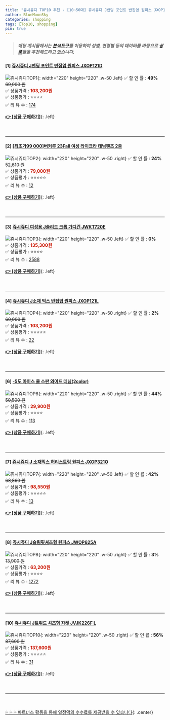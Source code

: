 ```yaml
---
title: "쥬시쥬디 TOP10 추천 - [10~50대] 쥬시쥬디 J밴딩 포인트 반집업 원피스 JXOP121D"
author: BlueMoonSky
categories: shopping
tags: [Top10, shopping]
pin: true
---
```


> ##### 해당 게시물에서는 [**분석도구**](https://itemscout.io/)를 이용하여 **성별**, **연령별** 등의 데이터를 바탕으로 [**상품**](https://link.coupang.com/a/baae76)들을 추천해드리고 있습니다.

#### [1] [쥬시쥬디 J밴딩 포인트 반집업 원피스 JXOP121D](https://link.coupang.com/re/AFFSDP?lptag=AF5964186&subid=bluemoonsky6999&pageKey=7140829487&traceid=V0-153&itemId=17927633360&vendorItemId=85089991028)
![쥬시쥬디TOP1](https://thumbnail10.coupangcdn.com/thumbnails/remote/230x230ex/image/rs_quotation_api/rjoaage2/3dfda466689640afbd0fd2dc4c1aa822.jpg){: width="220" height="220" .w-50 .left}
✅ 할 인 률 : **49%** ~~<del class="base-price"> 69,000  </del>원~~<br>
✅ 상품가격 : <span style="color:#cb1400"> **103,200원** </span><br>
✅ 상품평가 : ⭐⭐⭐⭐<br>
✅ 리 뷰 수 : [174](https://link.coupang.com/re/AFFSDP?lptag=AF5964186&subid=bluemoonsky6999&pageKey=7140829487&traceid=V0-153&itemId=17927633360&vendorItemId=85089991028)<br>
<br>
[**👉  [상품 구매하기]**](https://link.coupang.com/re/AFFSDP?lptag=AF5964186&subid=bluemoonsky6999&pageKey=7140829487&traceid=V0-153&itemId=17927633360&vendorItemId=85089991028){: .left}
<br>
<br>
<br>

***

#### [2] [[최초가99 000]버커루 23Fall 여성 라이크라 데님팬츠 2종](https://link.coupang.com/re/AFFSDP?lptag=AF5964186&subid=bluemoonsky6999&pageKey=7540590336&traceid=V0-153&itemId=19822015996&vendorItemId=86923949403)
![쥬시쥬디TOP2](https://thumbnail9.coupangcdn.com/thumbnails/remote/230x230ex/image/vendor_inventory/e6b8/e4caa527cf56264b7c6bae47acc725d10207fdbeb94c389a1d070eddf86e.jpg){: width="220" height="220" .w-50 .right}
✅ 할 인 률 : **24%** ~~<del class="base-price"> 52,610  </del>원~~<br>
✅ 상품가격 : <span style="color:#cb1400"> **79,000원** </span><br>
✅ 상품평가 : ⭐⭐⭐⭐⭐<br>
✅ 리 뷰 수 : [12](https://link.coupang.com/re/AFFSDP?lptag=AF5964186&subid=bluemoonsky6999&pageKey=7540590336&traceid=V0-153&itemId=19822015996&vendorItemId=86923949403)<br>
<br>
[**👉  [상품 구매하기]**](https://link.coupang.com/re/AFFSDP?lptag=AF5964186&subid=bluemoonsky6999&pageKey=7540590336&traceid=V0-153&itemId=19822015996&vendorItemId=86923949403){: .left}
<br>
<br>
<br>

***

#### [3] [쥬시쥬디 여성용 J솔리드 크롭 가디건 JWKT720E](https://link.coupang.com/re/AFFSDP?lptag=AF5964186&subid=bluemoonsky6999&pageKey=7605938802&traceid=V0-153&itemId=20131786567&vendorItemId=87225766593)
![쥬시쥬디TOP3](https://thumbnail9.coupangcdn.com/thumbnails/remote/230x230ex/image/retail/images/2023/09/18/15/4/a3c171c3-4571-4c0e-9381-d9e74c365646.jpg){: width="220" height="220" .w-50 .left}
✅ 할 인 률 : **0%** <br>
✅ 상품가격 : <span style="color:#cb1400"> **135,300원** </span><br>
✅ 상품평가 : ⭐⭐⭐⭐<br>
✅ 리 뷰 수 : [2588](https://link.coupang.com/re/AFFSDP?lptag=AF5964186&subid=bluemoonsky6999&pageKey=7605938802&traceid=V0-153&itemId=20131786567&vendorItemId=87225766593)<br>
<br>
[**👉  [상품 구매하기]**](https://link.coupang.com/re/AFFSDP?lptag=AF5964186&subid=bluemoonsky6999&pageKey=7605938802&traceid=V0-153&itemId=20131786567&vendorItemId=87225766593){: .left}
<br>
<br>
<br>

***

#### [4] [쥬시쥬디 J소재 믹스 반집업 원피스 JXOP121L](https://link.coupang.com/re/AFFSDP?lptag=AF5964186&subid=bluemoonsky6999&pageKey=7140829452&traceid=V0-153&itemId=17927633252&vendorItemId=85089990977)
![쥬시쥬디TOP4](https://thumbnail7.coupangcdn.com/thumbnails/remote/230x230ex/image/rs_quotation_api/vhtx1lhk/fb58b49445494a4ea0e4c2af906bd675.jpg){: width="220" height="220" .w-50 .right}
✅ 할 인 률 : **2%** ~~<del class="base-price"> 60,000  </del>원~~<br>
✅ 상품가격 : <span style="color:#cb1400"> **103,200원** </span><br>
✅ 상품평가 : ⭐⭐⭐⭐⭐<br>
✅ 리 뷰 수 : [22](https://link.coupang.com/re/AFFSDP?lptag=AF5964186&subid=bluemoonsky6999&pageKey=7140829452&traceid=V0-153&itemId=17927633252&vendorItemId=85089990977)<br>
<br>
[**👉  [상품 구매하기]**](https://link.coupang.com/re/AFFSDP?lptag=AF5964186&subid=bluemoonsky6999&pageKey=7140829452&traceid=V0-153&itemId=17927633252&vendorItemId=85089990977){: .left}
<br>
<br>
<br>

***

#### [6] [-5도 아이스 쿨 스판 와이드 데님(2color)](https://link.coupang.com/re/AFFSDP?lptag=AF5964186&subid=bluemoonsky6999&pageKey=7300298844&traceid=V0-153&itemId=18679649487&vendorItemId=86616258687)
![쥬시쥬디TOP6](https://thumbnail6.coupangcdn.com/thumbnails/remote/230x230ex/image/vendor_inventory/792e/181fc1409eadc71aafb904bc3ae24f4e12f948bae1ad37bc32a5383be970.jpg){: width="220" height="220" .w-50 .right}
✅ 할 인 률 : **44%** ~~<del class="base-price"> 50,500  </del>원~~<br>
✅ 상품가격 : <span style="color:#cb1400"> **29,900원** </span><br>
✅ 상품평가 : ⭐⭐⭐⭐<br>
✅ 리 뷰 수 : [113](https://link.coupang.com/re/AFFSDP?lptag=AF5964186&subid=bluemoonsky6999&pageKey=7300298844&traceid=V0-153&itemId=18679649487&vendorItemId=86616258687)<br>
<br>
[**👉  [상품 구매하기]**](https://link.coupang.com/re/AFFSDP?lptag=AF5964186&subid=bluemoonsky6999&pageKey=7300298844&traceid=V0-153&itemId=18679649487&vendorItemId=86616258687){: .left}
<br>
<br>
<br>

***

#### [7] [쥬시쥬디 J 소재믹스 허리스트링 원피스 JXOP321O](https://link.coupang.com/re/AFFSDP?lptag=AF5964186&subid=bluemoonsky6999&pageKey=7249228666&traceid=V0-153&itemId=18436307277&vendorItemId=85577629150)
![쥬시쥬디TOP7](https://thumbnail10.coupangcdn.com/thumbnails/remote/230x230ex/image/rs_quotation_api/tmgzhajx/a52e0f5069df443cb6dbafef35554295.jpg){: width="220" height="220" .w-50 .left}
✅ 할 인 률 : **42%** ~~<del class="base-price"> 68,860  </del>원~~<br>
✅ 상품가격 : <span style="color:#cb1400"> **98,550원** </span><br>
✅ 상품평가 : ⭐⭐⭐⭐⭐<br>
✅ 리 뷰 수 : [13](https://link.coupang.com/re/AFFSDP?lptag=AF5964186&subid=bluemoonsky6999&pageKey=7249228666&traceid=V0-153&itemId=18436307277&vendorItemId=85577629150)<br>
<br>
[**👉  [상품 구매하기]**](https://link.coupang.com/re/AFFSDP?lptag=AF5964186&subid=bluemoonsky6999&pageKey=7249228666&traceid=V0-153&itemId=18436307277&vendorItemId=85577629150){: .left}
<br>
<br>
<br>

***

#### [8] [쥬시쥬디 J슬림핏셔츠형 원피스 JWOP625A](https://link.coupang.com/re/AFFSDP?lptag=AF5964186&subid=bluemoonsky6999&pageKey=7164859225&traceid=V0-153&itemId=18038491321&vendorItemId=85192861963)
![쥬시쥬디TOP8](https://thumbnail8.coupangcdn.com/thumbnails/remote/230x230ex/image/rs_quotation_api/r9ylwfuf/acb468c832a44827963218824f95ea39.jpg){: width="220" height="220" .w-50 .right}
✅ 할 인 률 : **3%** ~~<del class="base-price"> 13,900  </del>원~~<br>
✅ 상품가격 : <span style="color:#cb1400"> **63,200원** </span><br>
✅ 상품평가 : ⭐⭐⭐⭐<br>
✅ 리 뷰 수 : [1272](https://link.coupang.com/re/AFFSDP?lptag=AF5964186&subid=bluemoonsky6999&pageKey=7164859225&traceid=V0-153&itemId=18038491321&vendorItemId=85192861963)<br>
<br>
[**👉  [상품 구매하기]**](https://link.coupang.com/re/AFFSDP?lptag=AF5964186&subid=bluemoonsky6999&pageKey=7164859225&traceid=V0-153&itemId=18038491321&vendorItemId=85192861963){: .left}
<br>
<br>
<br>

***

#### [10] [쥬시쥬디 J트위드 셔츠형 자켓 JVJK226F L](https://link.coupang.com/re/AFFSDP?lptag=AF5964186&subid=bluemoonsky6999&pageKey=5912723983&traceid=V0-153&itemId=10455588033&vendorItemId=77737391571)
![쥬시쥬디TOP10](https://thumbnail10.coupangcdn.com/thumbnails/remote/230x230ex/image/rs_quotation_api/nfx4wsaw/15604979cdb24b009ca085c6a7161ab2.jpg){: width="220" height="220" .w-50 .right}
✅ 할 인 률 : **56%** ~~<del class="base-price"> 87,600  </del>원~~<br>
✅ 상품가격 : <span style="color:#cb1400"> **137,600원** </span><br>
✅ 상품평가 : ⭐⭐⭐⭐⭐<br>
✅ 리 뷰 수 : [31](https://link.coupang.com/re/AFFSDP?lptag=AF5964186&subid=bluemoonsky6999&pageKey=5912723983&traceid=V0-153&itemId=10455588033&vendorItemId=77737391571)<br>
<br>
[**👉  [상품 구매하기]**](https://link.coupang.com/re/AFFSDP?lptag=AF5964186&subid=bluemoonsky6999&pageKey=5912723983&traceid=V0-153&itemId=10455588033&vendorItemId=77737391571){: .left}
<br>
<br>
<br>

***
<br><br>[💦 💦 💦 파트너스 활동을 통해 일정액의 수수료를 제공받을 수 있습니다](https://link.coupang.com/a/baae76){: .center}